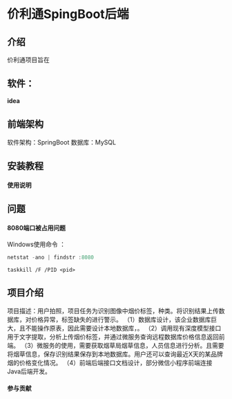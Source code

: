 # 价利通SpingBoot后端

## 介绍
价利通项目旨在

## 软件：

**idea**



## 前端架构
软件架构：SpringBoot
数据库：MySQL

## 安装教程



#### 使用说明



## 问题

#### **8080端口被占用问题**

Windows使用命令 ：

```C++
netstat -ano | findstr :8080
```

```
taskkill /F /PID <pid>
```

## 项目介绍
项目描述：用户拍照，项目任务为识别图像中烟价标签，种类。将识别结果上传数据库，对价格异常，标签缺失的进行警示。
（1）数据库设计，该企业数据库巨大，且不能操作原表，因此需要设计本地数据库，。
（2）调用现有深度模型接口用于文字提取，分析上传烟价标签，并通过微服务查询远程数据库价格信息返回前端。
（3）微服务的使用，需要获取烟草局烟草信息，人员信息进行分析。且需要将烟草信息，保存识别结果保存到本地数据库。用户还可以查询最近X天的某品牌烟的价格变化情况。
（4）前端后端接口文档设计，部分微信小程序前端连接Java后端开发。




#### 参与贡献

